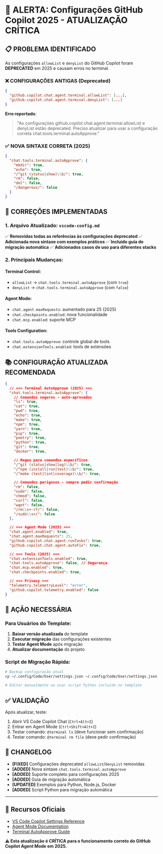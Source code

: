# 🚨 ALERTA: Configurações GitHub Copilot 2025 - ATUALIZAÇÃO CRÍTICA

## 📋 **PROBLEMA IDENTIFICADO**

As configurações `allowList` e `denyList` do GitHub Copilot foram **DEPRECATED** em 2025 e causam erros no terminal.

### ❌ **CONFIGURAÇÕES ANTIGAS (Deprecated)**

```json
{
  "github.copilot.chat.agent.terminal.allowList": [...],
  "github.copilot.chat.agent.terminal.denyList": [...]
}
```

**Erro reportado**:

> "As configurações github.copilot.chat.agent.terminal.allowList e denyList estão deprecated. Preciso atualizar para usar a configuração correta chat.tools.terminal.autoApprove."

### ✅ **NOVA SINTAXE CORRETA (2025)**

```json
{
  "chat.tools.terminal.autoApprove": {
    "mkdir": true,
    "echo": true,
    "/^git (status|show)\\b/": true,
    "rm": false,
    "del": false,
    "/dangerous/": false
  }
}
```

## 🔧 **CORREÇÕES IMPLEMENTADAS**

### 1. **Arquivo Atualizado**: `vscode-config.md`

✅ **Removidas todas as referências às configurações deprecated**
✅ **Adicionada nova sintaxe com exemplos práticos**
✅ **Incluído guia de migração automática**
✅ **Adicionados casos de uso para diferentes stacks**

### 2. **Principais Mudanças**:

#### **Terminal Control**:

- `allowList` → `chat.tools.terminal.autoApprove` (com `true`)
- `denyList` → `chat.tools.terminal.autoApprove` (com `false`)

#### **Agent Mode**:

- `chat.agent.maxRequests`: aumentado para 25 (2025)
- `chat.checkpoints.enabled`: nova funcionalidade
- `chat.mcp.enabled`: suporte MCP

#### **Tools Configuration**:

- `chat.tools.autoApprove`: controle global de tools
- `chat.extensionTools.enabled`: tools de extensões

## 📚 **CONFIGURAÇÃO ATUALIZADA RECOMENDADA**

```json
{
  // === Terminal AutoApprove (2025) ===
  "chat.tools.terminal.autoApprove": {
    // Comandos seguros - auto-aprovados
    "ls": true,
    "cat": true,
    "pwd": true,
    "echo": true,
    "make": true,
    "npm": true,
    "yarn": true,
    "pip": true,
    "poetry": true,
    "python": true,
    "git": true,
    "docker": true,

    // Regex para comandos específicos
    "/^git (status|show|log)\\b/": true,
    "/^npm (install|run|test)\\b/": true,
    "/^make (test|lint|coverage)\\b/": true,

    // Comandos perigosos - sempre pedir confirmação
    "rm": false,
    "sudo": false,
    "chmod": false,
    "curl": false,
    "wget": false,
    "/rm\\s+-rf/": false,
    "/sudo\\s+/": false
  },

  // === Agent Mode (2025) ===
  "chat.agent.enabled": true,
  "chat.agent.maxRequests": 25,
  "github.copilot.chat.agent.runTasks": true,
  "github.copilot.chat.agent.autoFix": true,

  // === Tools (2025) ===
  "chat.extensionTools.enabled": true,
  "chat.tools.autoApprove": false, // Segurança
  "chat.mcp.enabled": true,
  "chat.checkpoints.enabled": true,

  // === Privacy ===
  "telemetry.telemetryLevel": "error",
  "github.copilot.telemetry.enabled": false
}
```

## 🚀 **AÇÃO NECESSÁRIA**

### Para Usuários do Template:

1. **Baixar versão atualizada** do template
2. **Executar migração** das configurações existentes
3. **Testar Agent Mode** após migração
4. **Atualizar documentação** do projeto

### Script de Migração Rápida:

```bash
# Backup configuração atual
cp ~/.config/Code/User/settings.json ~/.config/Code/User/settings.json.backup

# Editar manualmente ou usar script Python incluído no template
```

## ✅ **VALIDAÇÃO**

Após atualizar, teste:

1. Abrir VS Code Copilot Chat (`Ctrl+Alt+I`)
2. Entrar em Agent Mode (`Ctrl+Shift+Alt+I`)
3. Testar comando: `@terminal ls` (deve funcionar sem confirmação)
4. Testar comando: `@terminal rm file` (deve pedir confirmação)

## 📝 **CHANGELOG**

- **[FIXED]** Configurações deprecated `allowList`/`denyList` removidas
- **[ADDED]** Nova sintaxe `chat.tools.terminal.autoApprove`
- **[ADDED]** Suporte completo para configurações 2025
- **[ADDED]** Guia de migração automática
- **[UPDATED]** Exemplos para Python, Node.js, Docker
- **[ADDED]** Script Python para migração automática

---

## 🔗 **Recursos Oficiais**

- [VS Code Copilot Settings Reference](https://code.visualstudio.com/docs/copilot/reference/copilot-settings)
- [Agent Mode Documentation](https://code.visualstudio.com/docs/copilot/chat/chat-agent-mode)
- [Terminal AutoApprove Guide](https://code.visualstudio.com/docs/copilot/chat/chat-agent-mode#_auto-approve-terminal-commands)

**⚠️ Esta atualização é CRÍTICA para o funcionamento correto do GitHub Copilot Agent Mode em 2025.**
